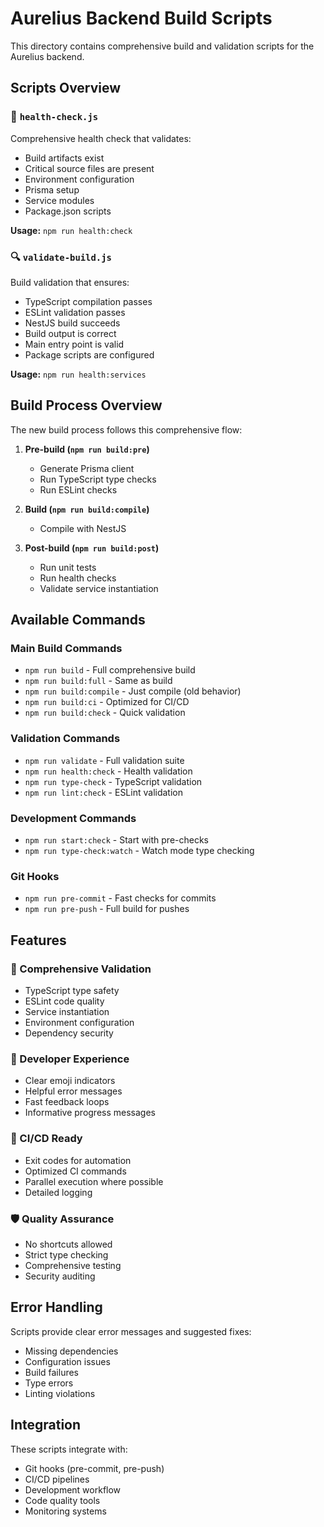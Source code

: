# Aurelius Backend Build Scripts

This directory contains comprehensive build and validation scripts for the Aurelius backend.

## Scripts Overview

### 🏥 `health-check.js`
Comprehensive health check that validates:
- Build artifacts exist
- Critical source files are present
- Environment configuration
- Prisma setup
- Service modules
- Package.json scripts

**Usage:** `npm run health:check`

### 🔍 `validate-build.js`
Build validation that ensures:
- TypeScript compilation passes
- ESLint validation passes
- NestJS build succeeds
- Build output is correct
- Main entry point is valid
- Package scripts are configured

**Usage:** `npm run health:services`

## Build Process Overview

The new build process follows this comprehensive flow:

1. **Pre-build (`npm run build:pre`)**
   - Generate Prisma client
   - Run TypeScript type checks
   - Run ESLint checks

2. **Build (`npm run build:compile`)**
   - Compile with NestJS

3. **Post-build (`npm run build:post`)**
   - Run unit tests
   - Run health checks
   - Validate service instantiation

## Available Commands

### Main Build Commands
- `npm run build` - Full comprehensive build
- `npm run build:full` - Same as build
- `npm run build:compile` - Just compile (old behavior)
- `npm run build:ci` - Optimized for CI/CD
- `npm run build:check` - Quick validation

### Validation Commands
- `npm run validate` - Full validation suite
- `npm run health:check` - Health validation
- `npm run type-check` - TypeScript validation
- `npm run lint:check` - ESLint validation

### Development Commands
- `npm run start:check` - Start with pre-checks
- `npm run type-check:watch` - Watch mode type checking

### Git Hooks
- `npm run pre-commit` - Fast checks for commits
- `npm run pre-push` - Full build for pushes

## Features

### 🎯 Comprehensive Validation
- TypeScript type safety
- ESLint code quality
- Service instantiation
- Environment configuration
- Dependency security

### 🚀 Developer Experience
- Clear emoji indicators
- Helpful error messages
- Fast feedback loops
- Informative progress messages

### 🔧 CI/CD Ready
- Exit codes for automation
- Optimized CI commands
- Parallel execution where possible
- Detailed logging

### 🛡️ Quality Assurance
- No shortcuts allowed
- Strict type checking
- Comprehensive testing
- Security auditing

## Error Handling

Scripts provide clear error messages and suggested fixes:
- Missing dependencies
- Configuration issues
- Build failures
- Type errors
- Linting violations

## Integration

These scripts integrate with:
- Git hooks (pre-commit, pre-push)
- CI/CD pipelines
- Development workflow
- Code quality tools
- Monitoring systems